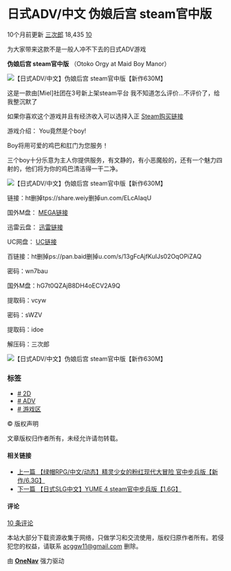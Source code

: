 # 日式ADV/中文 伪娘后宫 steam官中版

10个月前更新 [三次郎](https://www.acggw.me/author/1 "三次郎") 18,435 [10](#comments)

为大家带来这款不是一般人冲不下去的日式ADV游戏

**伪娘后宫 steam官中版** （Otoko Orgy at Maid Boy Manor）

![【日式ADV/中文】伪娘后宫 steam官中版【新作630M】](https://www.acggw.me/wp-content/uploads/2024/02/屏幕截图-2024-02-08-105429.jpg)

这是一款由[Miel]社团在3号新上架steam平台 我不知道怎么评价…不评价了，给我整沉默了

如果你喜欢这个游戏并且有经济收入可以选择入正 [Steam购买链接](https://store.steampowered.com/app/2777820/_/#app_reviews_hash)

游戏介绍： You竟然是个boy!

Boy将用可爱的鸡巴和肛门为您服务！

三个boy十分乐意为主人你提供服务，有文静的，有小恶魔般的，还有一个魅力四射的，他们将为你的鸡巴清洁得一干二净。

![【日式ADV/中文】伪娘后宫 steam官中版【新作630M】](https://www.acggw.me/wp-content/uploads/2024/02/屏幕截图-2024-02-08-105440.jpg)

链接：ht删掉tps://share.weiy删掉un.com/ELcAIaqU

国外M盘： [MEGA链接](https://mega.nz/folder/Jb0hSToC)

迅雷云盘： [迅雷链接](https://pan.xunlei.com/s/VNq5cluWkTeKWQHQUBQRn6FVA1#)

UC网盘： [UC链接](https://drive.uc.cn/s/45b9926f41704)

百链接：ht删掉ps://pan.baid删掉u.com/s/13gFcAjfKuIJs02OqOPiZAQ

密码：wn7bau

国外M盘：hG7t0QZAjB8DH4oECV2A9Q

提取码：vcyw

密码：sWZV

提取码：idoe

解压码：三次郎

![【日式ADV/中文】伪娘后宫 steam官中版【新作630M】](https://www.acggw.me/wp-content/uploads/2024/02/屏幕截图-2022-10-16-211345.jpg)

### 标签
- [# 2D](https://www.acggw.me/2d "查看更多文章")
- [# ADV](https://www.acggw.me/adv "查看更多文章")
- [# 游戏区](https://www.acggw.me/game "查看更多文章")

© 版权声明

文章版权归作者所有，未经允许请勿转载。

#### 相关链接
- [上一篇 【绿帽RPG/中文/动态】精灵少女的粉红现代大冒险 官中步兵版【新作/6.3G】](https://www.acggw.me/23561.html)
- [下一篇 【日式SLG中文】YUME 4 steam官中步兵版【1.6G】](https://www.acggw.me/23571.html)

#### 评论
[10 条评论](https://www.acggw.me/23567.html#comments)

本站大部分下载资源收集于网络，只做学习和交流使用，版权归原作者所有。若侵犯您的权益，请联系 [acggw11@gmail.com](mailto:acggw11@gmail.com) 删除。

由 [**OneNav**](https://www.iotheme.cn/?aff= "一为主题-精品wordpress主题") 强力驱动
<!-- tcd_original_link https://www.acggw.me/23567.html -->
